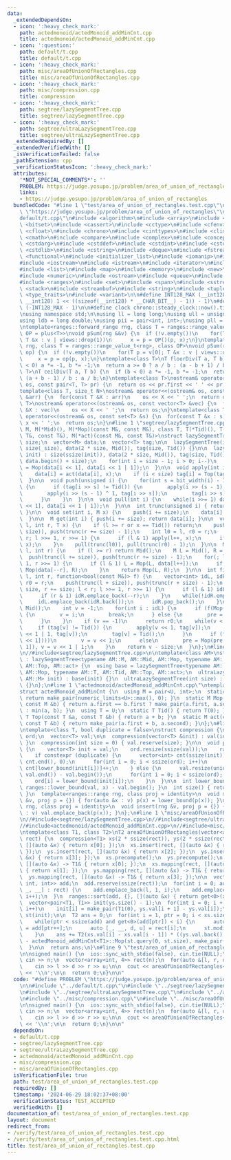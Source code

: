 ```yaml
---
data:
  _extendedDependsOn:
  - icon: ':heavy_check_mark:'
    path: actedmonoid/actedMonoid_addMinCnt.cpp
    title: actedmonoid/actedMonoid_addMinCnt.cpp
  - icon: ':question:'
    path: default/t.cpp
    title: default/t.cpp
  - icon: ':heavy_check_mark:'
    path: misc/areaOfUnionOfRectangles.cpp
    title: misc/areaOfUnionOfRectangles.cpp
  - icon: ':heavy_check_mark:'
    path: misc/compression.cpp
    title: compression
  - icon: ':heavy_check_mark:'
    path: segtree/lazySegmentTree.cpp
    title: segtree/lazySegmentTree.cpp
  - icon: ':heavy_check_mark:'
    path: segtree/ultraLazySegmentTree.cpp
    title: segtree/ultraLazySegmentTree.cpp
  _extendedRequiredBy: []
  _extendedVerifiedWith: []
  _isVerificationFailed: false
  _pathExtension: cpp
  _verificationStatusIcon: ':heavy_check_mark:'
  attributes:
    '*NOT_SPECIAL_COMMENTS*': ''
    PROBLEM: https://judge.yosupo.jp/problem/area_of_union_of_rectangles
    links:
    - https://judge.yosupo.jp/problem/area_of_union_of_rectangles
  bundledCode: "#line 1 \"test/area_of_union_of_rectangles.test.cpp\"\n#define PROBLEM\
    \ \"https://judge.yosupo.jp/problem/area_of_union_of_rectangles\"\n\n#line 1 \"\
    default/t.cpp\"\n#include <algorithm>\n#include <array>\n#include <bit>\n#include\
    \ <bitset>\n#include <cassert>\n#include <cctype>\n#include <cfenv>\n#include\
    \ <cfloat>\n#include <chrono>\n#include <cinttypes>\n#include <climits>\n#include\
    \ <cmath>\n#include <compare>\n#include <complex>\n#include <concepts>\n#include\
    \ <cstdarg>\n#include <cstddef>\n#include <cstdint>\n#include <cstdio>\n#include\
    \ <cstdlib>\n#include <cstring>\n#include <deque>\n#include <fstream>\n#include\
    \ <functional>\n#include <initializer_list>\n#include <iomanip>\n#include <ios>\n\
    #include <iostream>\n#include <istream>\n#include <iterator>\n#include <limits>\n\
    #include <list>\n#include <map>\n#include <memory>\n#include <new>\n#include <numbers>\n\
    #include <numeric>\n#include <ostream>\n#include <queue>\n#include <random>\n\
    #include <ranges>\n#include <set>\n#include <span>\n#include <sstream>\n#include\
    \ <stack>\n#include <streambuf>\n#include <string>\n#include <tuple>\n#include\
    \ <type_traits>\n#include <variant>\n\n#define INT128_MAX (__int128)(((unsigned\
    \ __int128) 1 << ((sizeof(__int128) * __CHAR_BIT__) - 1)) - 1)\n#define INT128_MIN\
    \ (-INT128_MAX - 1)\n\n#define clock chrono::steady_clock::now().time_since_epoch().count()\n\
    \nusing namespace std;\n\nusing ll = long long;\nusing ull = unsigned long long;\n\
    using ldb = long double;\nusing pii = pair<int, int>;\nusing pll = pair<ll, ll>;\n\
    \ntemplate<ranges::forward_range rng, class T = ranges::range_value_t<rng>, class\
    \ OP = plus<T>>\nvoid pSum(rng &&v) {\n  if (!v.empty())\n    for(T p = v[0];\
    \ T &x : v | views::drop(1))\n      x = p = OP()(p, x);\n}\ntemplate<ranges::forward_range\
    \ rng, class T = ranges::range_value_t<rng>, class OP>\nvoid pSum(rng &&v, OP\
    \ op) {\n  if (!v.empty())\n    for(T p = v[0]; T &x : v | views::drop(1))\n \
    \     x = p = op(p, x);\n}\ntemplate<class T>\nT floorDiv(T a, T b) {\n  if (b\
    \ < 0) a *= -1, b *= -1;\n  return a >= 0 ? a / b : (a - b + 1) / b;\n}\ntemplate<class\
    \ T>\nT ceilDiv(T a, T b) {\n  if (b < 0) a *= -1, b *= -1;\n  return a >= 0 ?\
    \ (a + b - 1) / b : a / b;\n}\ntemplate<class T>\nostream& operator<<(ostream&\
    \ os, const pair<T, T> pr) {\n  return os << pr.first << ' ' << pr.second;\n}\n\
    template<class T, size_t N>\nostream& operator<<(ostream& os, const array<T, N>\
    \ &arr) {\n  for(const T &X : arr)\n    os << X << ' ';\n  return os;\n}\ntemplate<class\
    \ T>\nostream& operator<<(ostream& os, const vector<T> &vec) {\n  for(const T\
    \ &X : vec)\n    os << X << ' ';\n  return os;\n}\ntemplate<class T>\nostream&\
    \ operator<<(ostream& os, const set<T> &s) {\n  for(const T &x : s)\n    os <<\
    \ x << ' ';\n  return os;\n}\n#line 1 \"segtree/lazySegmentTree.cpp\"\ntemplate<class\
    \ M, M(*Mid)(), M(*Mop)(const M&, const M&), class T, T(*Tid)(), T(*Top)(const\
    \ T&, const T&), M(*act)(const M&, const T&)>\nstruct lazySegmentTree {\n  int\
    \ size;\n  vector<M> data;\n  vector<T> tag;\n\n  lazySegmentTree(int _size) :\
    \ size(_size), data(2 * size, Mid()), tag(size, Tid()) {}\n\n  lazySegmentTree(vector<M>\
    \ init) : size(ssize(init)), data(2 * size, Mid()), tag(size, Tid()) {\n    ranges::copy(init,\
    \ data.begin() + size);\n    for(int i = size - 1; i > 0; i--)\n      data[i]\
    \ = Mop(data[i << 1], data[i << 1 | 1]);\n  }\n\n  void apply(int i, T x) {\n\
    \    data[i] = act(data[i], x);\n    if (i < size) tag[i] = Top(tag[i], x);\n\
    \  }\n\n  void push(unsigned i) {\n    for(int s = bit_width(i) - 1; s > 0; s--)\
    \ {\n      if (tag[i >> s] != Tid()) {\n        apply(i >> (s - 1), tag[i >> s]);\n\
    \        apply(i >> (s - 1) ^ 1, tag[i >> s]);\n        tag[i >> s] = Tid();\n\
    \      }\n    }\n  }\n\n  void pull(int i) {\n    while(i >>= 1) data[i] = Mop(data[i\
    \ << 1], data[i << 1 | 1]);\n  }\n\n  int trunc(unsigned i) { return i >> countr_zero(i);\
    \ }\n\n  void set(int i, M x) {\n    push(i += size);\n    data[i] = x;\n    pull(i);\n\
    \  }\n\n  M get(int i) { push(i += size); return data[i]; }\n\n  void modify(int\
    \ l, int r, T x) {\n    if (l >= r or x == Tid()) return;\n    push(trunc(l +=\
    \ size)), push(trunc(r += size) - 1);\n    int l0 = l, r0 = r;\n    for(; l <\
    \ r; l >>= 1, r >>= 1) {\n      if (l & 1) apply(l++, x);\n      if (r & 1) apply(--r,\
    \ x);\n    }\n    pull(trunc(l0)), pull(trunc(r0) - 1);\n  }\n\n  M query(int\
    \ l, int r) {\n    if (l >= r) return Mid();\n    M L = Mid(), R = Mid();\n  \
    \  push(trunc(l += size)), push(trunc(r += size) - 1);\n    for(; l < r; l >>=\
    \ 1, r >>= 1) {\n      if (l & 1) L = Mop(L, data[l++]);\n      if (r & 1) R =\
    \ Mop(data[--r], R);\n    }\n    return Mop(L, R);\n  }\n\n  int firstTrue(int\
    \ l, int r, function<bool(const M&)> f) {\n    vector<int> idL, idR;\n    int\
    \ r0 = r;\n    push(trunc(l + size)), push(trunc(r + size) - 1);\n    for(l +=\
    \ size, r += size; l < r; l >>= 1, r >>= 1) {\n      if (l & 1) idL.emplace_back(l++);\n\
    \      if (r & 1) idR.emplace_back(--r);\n    }\n    while(!idR.empty()) {\n \
    \     idL.emplace_back(idR.back());\n      idR.pop_back();\n    }\n    M pre =\
    \ Mid();\n    int v = -1;\n    for(int i : idL) {\n      if (f(Mop(pre, data[i])))\
    \ {\n        v = i;\n        break;\n      } else {\n        pre = Mop(pre, data[i]);\n\
    \      }\n    }\n    if (v == -1)\n      return r0;\n    while(v < size) {\n \
    \     if (tag[v] != Tid()) {\n        apply(v << 1, tag[v]);\n        apply(v\
    \ << 1 | 1, tag[v]);\n        tag[v] = Tid();\n      }\n      if (f(Mop(pre, data[v\
    \ << 1])))\n        v = v << 1;\n      else\n        pre = Mop(pre, data[v <<\
    \ 1]), v = v << 1 | 1;\n    }\n    return v - size;\n  }\n};\n#line 1 \"segtree/ultraLazySegmentTree.cpp\"\
    \n//#include<segtree/lazySegmentTree.cpp>\n\ntemplate<class AM>\nstruct ultraLazySegmentTree\
    \ : lazySegmentTree<typename AM::M, AM::Mid, AM::Mop, typename AM::T, AM::Tid,\
    \ AM::Top, AM::act> {\n  using base = lazySegmentTree<typename AM::M, AM::Mid,\
    \ AM::Mop, typename AM::T, AM::Tid, AM::Top, AM::act>;\n  ultraLazySegmentTree(vector<typename\
    \ AM::M> init) : base(init) {}\n  ultraLazySegmentTree(int size) : base(size)\
    \ {}\n};\n#line 1 \"actedmonoid/actedMonoid_addMinCnt.cpp\"\ntemplate<class U>\n\
    struct actedMonoid_addMinCnt {\n  using M = pair<U, int>;\n  static M Mid() {\
    \ return make_pair(numeric_limits<U>::max(), 0); }\n  static M Mop(const M &a,\
    \ const M &b) { return a.first == b.first ? make_pair(a.first, a.second + b.second)\
    \ : min(a, b); }\n  using T = U;\n  static T Tid() { return T(0); }\n  static\
    \ T Top(const T &a, const T &b) { return a + b; }\n  static M act(const M &a,\
    \ const T &b) { return make_pair(a.first + b, a.second); }\n};\n#line 1 \"misc/compression.cpp\"\
    \ntemplate<class T, bool duplicate = false>\nstruct compression {\n  vector<int>\
    \ ord;\n  vector<T> val;\n\n  compression(vector<T> &init) : val(init) { precompute();\
    \ }\n  compression(int size = 0) { val.reserve(size); }\n\n  void precompute()\
    \ {\n    vector<T> init = val;\n    ord.resize(ssize(val));\n    ranges::sort(val);\n\
    \    if constexpr (duplicate) {\n      vector<int> cnt(ssize(init));\n      iota(cnt.begin(),\
    \ cnt.end(), 0);\n      for(int i = 0; i < ssize(ord); i++)\n        ord[i] =\
    \ cnt[lower_bound(init[i])]++;\n    } else {\n      val.resize(unique(val.begin(),\
    \ val.end()) - val.begin());\n      for(int i = 0; i < ssize(ord); i++)\n    \
    \    ord[i] = lower_bound(init[i]);\n    }\n  }\n\n  int lower_bound(T x) { return\
    \ ranges::lower_bound(val, x) - val.begin(); }\n  int size() { return ssize(val);\
    \ }\n  template<ranges::range rng, class proj = identity>\n  void mapping(rng\
    \ &v, proj p = {}) { for(auto &x : v) p(x) = lower_bound(p(x)); }\n  template<ranges::range\
    \ rng, class proj = identity>\n  void insert(rng &v, proj p = {}) { for(auto &x\
    \ : v) val.emplace_back(p(x)); }\n};\n#line 1 \"misc/areaOfUnionOfRectangles.cpp\"\
    \n//#include<segtree/lazySegmentTree.cpp>\n//#include<segtree/ultraLazySegmentTree.cpp>\n\
    //#include<actedmonoid/actedMonoid_addMinCnt.cpp>\n//#include<misc/compression.cpp>\n\
    \ntemplate<class T1, class T2>\nT2 areaOfUnionOfRectangles(vector<array<T1, 4>>\
    \ rect) {\n  compression<T1> xs(2 * ssize(rect)), ys(2 * ssize(rect));\n  xs.insert(rect,\
    \ [](auto &x) { return x[0]; });\n  xs.insert(rect, [](auto &x) { return x[1];\
    \ });\n  ys.insert(rect, [](auto &x) { return x[2]; });\n  ys.insert(rect, [](auto\
    \ &x) { return x[3]; });\n  xs.precompute();\n  ys.precompute();\n  xs.mapping(rect,\
    \ [](auto &x) -> T1& { return x[0]; });\n  xs.mapping(rect, [](auto &x) -> T1&\
    \ { return x[1]; });\n  ys.mapping(rect, [](auto &x) -> T1& { return x[2]; });\n\
    \  ys.mapping(rect, [](auto &x) -> T1& { return x[3]; });\n\n  vector<tuple<T1,\
    \ int, int>> add;\n  add.reserve(ssize(rect));\n  for(int i = 0; auto &[l, r,\
    \ _, __] : rect) {\n    add.emplace_back(l, 1, i);\n    add.emplace_back(r, -1,\
    \ i++);\n  }\n  ranges::sort(add, {}, [](auto &x) { return get<0>(x); });\n\n\
    \  vector<pair<T1, T1>> init(ys.size() - 1);\n  for(int i = 0; i + 1 < ys.size();\
    \ i++)\n    init[i] = make_pair(T1(0), ys.val[i + 1] - ys.val[i]);\n  ultraLazySegmentTree<actedMonoid_addMinCnt<T1>>\
    \ st(init);\n\n  T2 ans = 0;\n  for(int i = 1, ptr = 0; i < xs.size(); i++) {\n\
    \    while(ptr < ssize(add) and get<0>(add[ptr]) < i) {\n      auto [x, r, i]\
    \ = add[ptr++];\n      auto [_, __, d, u] = rect[i];\n      st.modify(d, u, r);\n\
    \    }\n    ans += T2(xs.val[i] - xs.val[i - 1]) * ((ys.val.back() - ys.val[0])\
    \ - actedMonoid_addMinCnt<T1>::Mop(st.query(0, st.size), make_pair(0, 0)).second);\n\
    \  }\n\n  return ans;\n}\n#line 9 \"test/area_of_union_of_rectangles.test.cpp\"\
    \n\nsigned main() {\n  ios::sync_with_stdio(false), cin.tie(NULL);\n\n  int n;\
    \ cin >> n;\n  vector<array<int, 4>> rect(n);\n  for(auto &[l, r, d, u] : rect)\n\
    \    cin >> l >> d >> r >> u;\n\n  cout << areaOfUnionOfRectangles<int, ll>(rect)\
    \ << '\\n';\n\n  return 0;\n}\n\n"
  code: "#define PROBLEM \"https://judge.yosupo.jp/problem/area_of_union_of_rectangles\"\
    \n\n#include \"../default/t.cpp\"\n#include \"../segtree/lazySegmentTree.cpp\"\
    \n#include \"../segtree/ultraLazySegmentTree.cpp\"\n#include \"../actedmonoid/actedMonoid_addMinCnt.cpp\"\
    \n#include \"../misc/compression.cpp\"\n#include \"../misc/areaOfUnionOfRectangles.cpp\"\
    \n\nsigned main() {\n  ios::sync_with_stdio(false), cin.tie(NULL);\n\n  int n;\
    \ cin >> n;\n  vector<array<int, 4>> rect(n);\n  for(auto &[l, r, d, u] : rect)\n\
    \    cin >> l >> d >> r >> u;\n\n  cout << areaOfUnionOfRectangles<int, ll>(rect)\
    \ << '\\n';\n\n  return 0;\n}\n\n"
  dependsOn:
  - default/t.cpp
  - segtree/lazySegmentTree.cpp
  - segtree/ultraLazySegmentTree.cpp
  - actedmonoid/actedMonoid_addMinCnt.cpp
  - misc/compression.cpp
  - misc/areaOfUnionOfRectangles.cpp
  isVerificationFile: true
  path: test/area_of_union_of_rectangles.test.cpp
  requiredBy: []
  timestamp: '2024-06-29 18:02:37+08:00'
  verificationStatus: TEST_ACCEPTED
  verifiedWith: []
documentation_of: test/area_of_union_of_rectangles.test.cpp
layout: document
redirect_from:
- /verify/test/area_of_union_of_rectangles.test.cpp
- /verify/test/area_of_union_of_rectangles.test.cpp.html
title: test/area_of_union_of_rectangles.test.cpp
---
```

